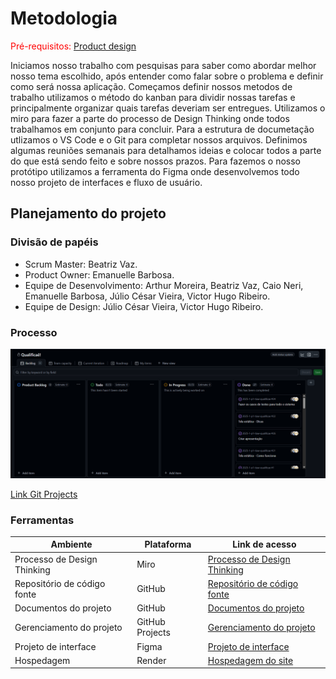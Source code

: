 
# Metodologia

<span style="color:red">Pré-requisitos: <a href="03-Product-design.md"> Product design</a></span>


Iniciamos nosso trabalho com pesquisas para saber como abordar melhor nosso tema escolhido, após entender como falar sobre o problema e definir como será nossa aplicação. Começamos definir nossos metodos de trabalho utilizamos o método do kanban para dividir nossas tarefas e principalmente organizar quais tarefas deveriam ser entregues. Utilizamos o miro para fazer a parte do processo de Design Thinking onde todos trabalhamos em conjunto para concluir. Para a estrutura de documetação utlizamos o VS Code e o Git para completar nossos arquivos. Definimos algumas reuniões semanais para detalhamos ideias e colocar todos a parte do que está sendo feito e sobre nossos prazos. Para fazemos o nosso protótipo utilizamos a ferramenta do Figma onde desenvolvemos todo nosso projeto de interfaces e fluxo de usuário.


## Planejamento do projeto

###  Divisão de papéis

- Scrum Master: Beatriz Vaz.
- Product Owner: Emanuelle Barbosa.
- Equipe de Desenvolvimento: Arthur Moreira, Beatriz Vaz, Caio Neri, Emanuelle Barbosa, Júlio César Vieira, Victor Hugo Ribeiro.
- Equipe de Design: Júlio César Vieira, Victor Hugo Ribeiro.


### Processo


![Git Projects](images/gitProjects.png)

[Link Git Projects](https://github.com/orgs/ICEI-PUC-Minas-PBE-ADS-SI/projects/69/views/1)

### Ferramentas


| Ambiente                            | Plataforma                         | Link de acesso                       |
|-------------------------------------|------------------------------------|--------------------------------------|
| Processo de Design Thinking         | Miro                               | [Processo de Design Thinking](https://miro.com/welcomeonboard/UDdoNTBvbk5CZFRHRDlxeWFFdzZXMVE0QnVSZzR5T1ZYQ0dDNUlVSGdmY05mV3BlcVJwS3AwWjBOYmRiZUdkM1lXYlZXNU5WVzFUOWdteG1TMld1bG84S3ZMQ1JQS2E2ZzZlMXdNWVVOcHg4S1V0b2hNTDVzWDMxVGlOMG1zSmR3VHhHVHd5UWtSM1BidUtUYmxycDRnPT0hdjE=?share_link_id=574358535815)        |
| Repositório de código fonte         | GitHub                             | [Repositório de código fonte](https://github.com/ICEI-PUC-Minas-PBE-ADS-SI/2025-1-p1-tiaw-qualificae)        |
| Documentos do projeto               | GitHub                             | [Documentos do projeto](https://github.com/ICEI-PUC-Minas-PBE-ADS-SI/2025-1-p1-tiaw-qualificae)        |
| Gerenciamento do projeto            | GitHub Projects                    | [Gerenciamento do projeto ](https://github.com/orgs/ICEI-PUC-Minas-PBE-ADS-SI/projects/69/views/1)        |
| Projeto de interface                | Figma                              | [Projeto de interface](https://www.figma.com/proto/CrcEJGrKcesQyPxqsZfKER/Qualifica%C3%AA-?node-id=5493-1787&p=f&t=wkyPuGB687fnBB3v-1&scaling=scale-down&content-scaling=fixed&page-id=5488%3A2&starting-point-node-id=5493%3A1787)        |
| Hospedagem                          | Render                             | [Hospedagem do site](https://two025-1-p1-tiaw-qualificae.onrender.com/index.html)                                     |
 
